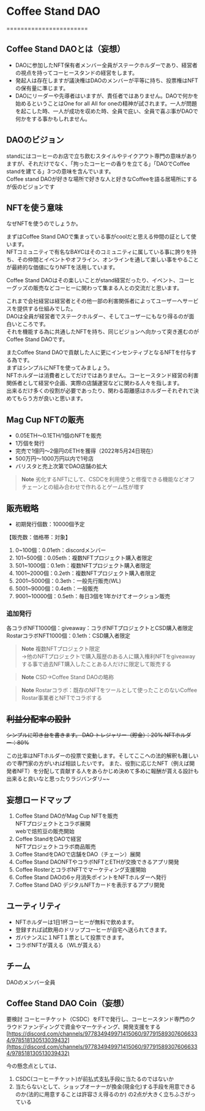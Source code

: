 # Coffee Stand DAO

=======================

## Coffee Stand DAOとは（妄想）
- DAOに参加したNFT保有者メンバー全員がステークホルダーであり、経営者の視点を持ってコーヒースタンドの経営をします。
- 発起人は存在しますが議決権はDAOのメンバーが平等に持ち、投票権はNFTの保有量に準じます。
- DAOにリーダーや先導者はいますが、責任者ではありません。DAOで何かを始めるということはOne for all All for oneの精神が試されます。一人が問題を起こした時、一人が成功を収めた時、全員で庇い、全員で喜ぶ事がDAOで何かをする事かもしれません。

## DAOのビジョン
standにはコーヒーのお店で立ち飲むスタイルやテイクアウト専門の意味がありますが、それだけでなく、「拘ったコーヒーの香りを立てる」「DAOでCoffee standを建てる」3つの意味を含んでいます。  
Coffee stand DAOが好きな場所で好きな人と好きなCoffeeを語る居場所にするが仮のビジョンです

## NFTを使う意味
なぜNFTを使うのでしょうか。

まずはCoffee Stand DAOで集まっている事がcoolだと思える仲間の証として使います。  
NFTコミュニティで有名なBAYCはそのコミュニティに属している事に誇りを持ち、その仲間とイベントやオフライン、オンラインを通して楽しい事をやることが最終的な価値になりNFTを活用しています。

Coffee Stand DAOはその楽しいことがstand経営だったり、イベント、コーヒーグッズの販売などコーヒーに関わって集まる人との交流だと思います。

これまで会社経営は経営者とその他一部の利害関係者によってユーザーへサービスを提供する仕組みでした。  
DAOは全員が経営者でステークホルダー、そしてユーザーにもなり得るのが面白いところです。  
それを機能する為に共通したNFTを持ち、同じビジョンへ向かって突き進むのがCoffee Stand DAOです。

またCoffee Stand DAOで貢献した人に更にインセンティブとなるNFTを付与する為です。  
まずはシンプルにNFTを使ってみましょう。  
NFTホルダーは消費者としてだけではありません。コーヒースタンド経営の利害関係者として経営や企画、実際の店舗運営などに関わる人々を指します。  
出来るだけ多くの役割が必要であったり、関わる距離感はホルダーそれぞれで決めてもらう方が良いと思います。

## Mag Cup NFTの販売
- 0.05ETH〜0.1ETH/1個のNFTを販売
- 1万個を発行
- 完売で1億円〜2億円のETHを獲得（2022年5月24日現在）
- 500万円〜1000万円以内で1号店
- バリスタと売上次第でDAO店舗の拡大
 > **Note** 劣化するNFTにして、CSDCを利用使うと修復できる機能などオフチェーンとの組み合わせで作れるとゲーム性が増す

## 販売戦略
- 初期発行個数：10000個予定

【販売数：価格帯：対象】
1. 0~100個：0.01eth：discordメンバー
2. 101~500個：0.05eth：複数NFTプロジェクト購入者限定
3. 501~1000個：0.1eth：複数NFTプロジェクト購入者限定
4. 1001~2000個：0.2eth：複数NFTプロジェクト購入者限定
5. 2001~5000個：0.3eth：一般先行販売(WL)
6. 5001~9000個：0.4eth：一般販売
7. 9001~10000個：0.5eth：毎日3個を1年かけてオークション販売

### 追加発行
各コラボNFT1000個：giveaway：コラボNFTプロジェクトとCSD購入者限定  
RostarコラボNFT1000個：0.1eth：CSD購入者限定

> **Note**
> 複数NFTプロジェクト限定  
> →他のNFTプロジェクトで購入履歴のある人に購入権利NFTをgiveawayする事で過去NFT購入したことある人だけに限定して販売する

> **Note**
> CSD→Coffee Stand DAOの略称

> **Note**
> Rostarコラボ：既存のNFTをツールとして使ったことのないCoffee Rostar事業者とNFTでコラボする 

## ~~利益分配率の設計~~
~~シンプルに叩き台を書きます。
DAO トレジャリー（貯金）：20%
NFTホルダー：80%~~

この比率はNFTホルダーの投票で変動します。そしてここへの法的解釈も難しいので専門家の方がいれば相談したいです。
また、役割に応じたNFT（例えば開発者NFT）を分配して貢献する人をあらかじめ決めて多めに報酬が貰える設計も出来ると良いなと思ったりラジバンダリ~~

## 妄想ロードマップ
1. Coffee Stand DAOがMag Cup NFTを販売  
  NFTプロジェクトとコラボ展開  
  webで焙煎豆の販売開始
2. Coffee StandをDAOで経営  
  NFTプロジェクトコラボ商品販売
3. Coffee StandをDAOで店舗をDAO（チェーン）展開
4. Coffee Stand DAONFTやコラボNFTとETHが交換できるアプリ開発
5. Coffee RosterとコラボNFTでマーケティング支援開始
6. Coffee Stand DAOの6ヶ月消失ポイントをNFTホルダーへ発行
7. Coffee Stand DAO デジタルNFTカードを表示するアプリ開発

## ユーティリティ
- NFTホルダーは1日1杯コーヒーが無料で飲めます。
- 登録すれば試飲用のドリップコーヒーが自宅へ送られてきます。
- ガバナンスに１NFT１票として投票できます。
- コラボNFTが貰える（WLが貰える）

## チーム
DAOのメンバー全員

## Coffee Stand DAO Coin（妄想）
要検討
コーヒーチケット（CSDC）をFTで発行し、コーヒースタンド専門のクラウドファンディングで資金やマーケティング、開発支援をする
[https://discord.com/channels/977834949971415060/977915893076066334/978518130513039432](https://discord.com/channels/977834949971415060/977915893076066334/978518130513039432)

今の懸念点としては、
1. CSDC(コーヒーチケット)が前払式支払手段に当たるのではないか
2. 当たらないとして、ショップオーナーが換金(現金化)する手段を用意できるのか(法的に用意することは許容さえ得るのか) 
の2点が大きく立ちふさがっている
